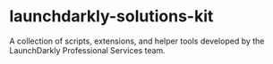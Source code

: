 # launchdarkly-solutions-kit
A collection of scripts, extensions, and helper tools developed by the LaunchDarkly Professional Services team.
